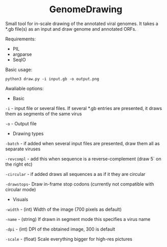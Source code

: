 <h1 align="center">GenomeDrawing</h1>

Small tool for in-scale drawing of the annotated viral genomes.
It takes a *.gb file(s) as an input and draw genome and annotated ORFs.

Requirements:

- PIL
- argparse
- SeqIO

Basic usage:

```
python3 draw.py -i input.gb -o output.png
```


Awaliable options:

- Basic

`-i` - input file or several files. If several *.gb entries are presented, it draws them as segments of the same virus

`-o` - Output file

- Drawing types

`-batch`    - if added when several input files are presented, draw them all as separate viruses

`-revcompl` - add this when sequence is a reverse-complement (draw 5` on the right etc)

`-circular` - if added draws all sequences a as if it they are circular

`-drawstops`- Draw in-frame stop codons (currently not compatible with circular mode)


- Visuals

`-width`    - (int) Width of the image (700 pixels as default)

`-name`     - (string) If drawn in segment mode this specifies a virus name

`-dpi`      - (int)   DPI of the obtained image, 300 is default

`-scale`    - (float) Scale everything bigger for high-res pictures
